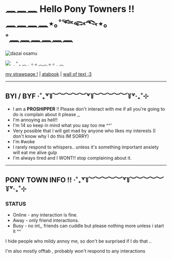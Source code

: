 # 𓈖𓈖𓈖 Hello Pony Towners !! 𓈖𓈖𓈖𓈖⋆｡˚𓆝𓆟𓆞⋆｡˚𓈖𓈖𓈖𓈖𓈖𓈖
![dazai osamu](https://i.pinimg.com/736x/77/73/da/7773da846d1b22ba424501a32849630f.jpg)

![](https://komarev.com/ghpvc/?username=yaoiangeI&color=aee4ee&style=for-the-badge) ﹒˚ ₊ ︵﹒⊹ ๑ ︵︵ ๑ ⊹﹒︵

[my strawpage !](https://forbiddenyaoi.straw.page)  |  [atabook](https://yaoiangel.atabook.org) | [wall of text ;3](https://walloftext.co/yaoiangel)
***
## BYI / BYF ‧˚₊꒷꒦︶︶︶︶︶꒷꒦︶︶︶︶︶꒦꒷‧₊˚⊹
- I am a **PROSHIPPER** !! Please don't interact with me if all you're going to do is complain about it please ,,
- I'm annoying as hell!! 
- I'm 14 so keep in mind what you say too me ^^'
- Very possible that I will get mad by anyone who likes my interests (I don't know why I do this IM SORRY)
- I'm #woke
- I rarely respond to whispers.. unless it's something important anxiety will eat me alive gulp
- I'm always tired and I WONT!! stop complaining about it.
***
## PONY TOWN INFO !! ‧˚₊꒷꒦︶︶︶︶︶꒷꒦︶︶︶︶︶꒦꒷‧₊˚⊹
### STATUS
- Online - any interaction is fine.
- Away - only friend interactions.
- Busy - no int,, friends can cuddle but please nothing more unless i start it ^^
  
I hide people who mildy annoy me, so don't be surprised if I do that ..

I'm also mostly offtab , probably won't respond to any interactions
